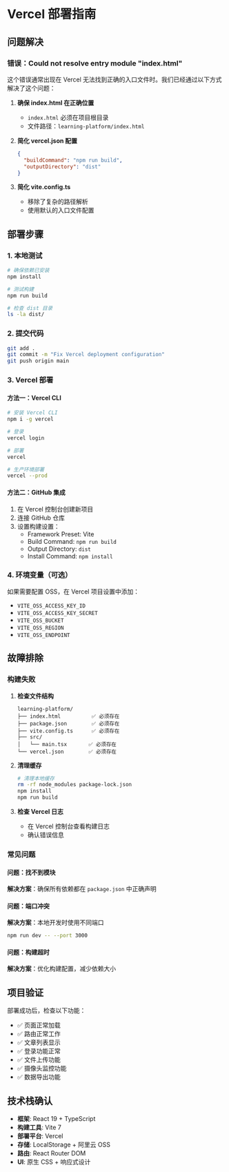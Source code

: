 # Vercel 部署指南

## 问题解决

### 错误：Could not resolve entry module "index.html"

这个错误通常出现在 Vercel 无法找到正确的入口文件时。我们已经通过以下方式解决了这个问题：

1. **确保 index.html 在正确位置**
   - `index.html` 必须在项目根目录
   - 文件路径：`learning-platform/index.html`

2. **简化 vercel.json 配置**
   ```json
   {
     "buildCommand": "npm run build",
     "outputDirectory": "dist"
   }
   ```

3. **简化 vite.config.ts**
   - 移除了复杂的路径解析
   - 使用默认的入口文件配置

## 部署步骤

### 1. 本地测试
```bash
# 确保依赖已安装
npm install

# 测试构建
npm run build

# 检查 dist 目录
ls -la dist/
```

### 2. 提交代码
```bash
git add .
git commit -m "Fix Vercel deployment configuration"
git push origin main
```

### 3. Vercel 部署

#### 方法一：Vercel CLI
```bash
# 安装 Vercel CLI
npm i -g vercel

# 登录
vercel login

# 部署
vercel

# 生产环境部署
vercel --prod
```

#### 方法二：GitHub 集成
1. 在 Vercel 控制台创建新项目
2. 连接 GitHub 仓库
3. 设置构建设置：
   - Framework Preset: Vite
   - Build Command: `npm run build`
   - Output Directory: `dist`
   - Install Command: `npm install`

### 4. 环境变量（可选）
如果需要配置 OSS，在 Vercel 项目设置中添加：
- `VITE_OSS_ACCESS_KEY_ID`
- `VITE_OSS_ACCESS_KEY_SECRET`
- `VITE_OSS_BUCKET`
- `VITE_OSS_REGION`
- `VITE_OSS_ENDPOINT`

## 故障排除

### 构建失败
1. **检查文件结构**
   ```
   learning-platform/
   ├── index.html          ✅ 必须存在
   ├── package.json        ✅ 必须存在
   ├── vite.config.ts      ✅ 必须存在
   ├── src/
   │   └── main.tsx       ✅ 必须存在
   └── vercel.json        ✅ 必须存在
   ```

2. **清理缓存**
   ```bash
   # 清理本地缓存
   rm -rf node_modules package-lock.json
   npm install
   npm run build
   ```

3. **检查 Vercel 日志**
   - 在 Vercel 控制台查看构建日志
   - 确认错误信息

### 常见问题

#### 问题：找不到模块
**解决方案**：确保所有依赖都在 `package.json` 中正确声明

#### 问题：端口冲突
**解决方案**：本地开发时使用不同端口
```bash
npm run dev -- --port 3000
```

#### 问题：构建超时
**解决方案**：优化构建配置，减少依赖大小

## 项目验证

部署成功后，检查以下功能：
- ✅ 页面正常加载
- ✅ 路由正常工作
- ✅ 文章列表显示
- ✅ 登录功能正常
- ✅ 文件上传功能
- ✅ 摄像头监控功能
- ✅ 数据导出功能

## 技术栈确认

- **框架**: React 19 + TypeScript
- **构建工具**: Vite 7
- **部署平台**: Vercel
- **存储**: LocalStorage + 阿里云 OSS
- **路由**: React Router DOM
- **UI**: 原生 CSS + 响应式设计 